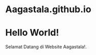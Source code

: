 # Aagastala.github.io
<!DOCTYPE html>
<html>
<head>
<title>Website Saya</title>
</head>
<body>
  <h1>Hello World!</h1>
  <p>Selamat Datang di Website Aagastala!.</p>
</body>
</html>
